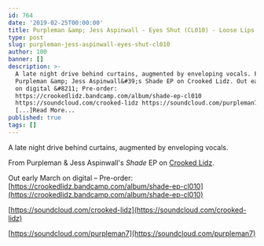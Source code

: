 ```yaml
---
id: 764
date: '2019-02-25T00:00:00'
title: Purpleman &amp; Jess Aspinwall - Eyes Shut (CL010) - Loose Lips
type: post
slug: purpleman-jess-aspinwall-eyes-shut-cl010
author: 100
banner: []
description: >-
  A late night drive behind curtains, augmented by enveloping vocals. From
  Purpleman &amp; Jess Aspinwall&#39;s Shade EP on Crooked Lidz. Out early March
  on digital &#8211; Pre-order:
  https://crookedlidz.bandcamp.com/album/shade-ep-cl010
  https://soundcloud.com/crooked-lidz https://soundcloud.com/purpleman7
  [...]Read More...
published: true
tags: []
---
```

A late night drive behind curtains, augmented by enveloping vocals.

From Purpleman & Jess Aspinwall's _Shade_ EP on [Crooked Lidz](https://soundcloud.com/crooked-lidz).

Out early March on digital – Pre-order: [](https://crookedlidz.bandcamp.com/album/shade-ep-cl010)[https://crookedlidz.bandcamp.com/album/shade-ep-cl010](https://crookedlidz.bandcamp.com/album/shade-ep-cl010)

[](https://soundcloud.com/crooked-lidz)[https://soundcloud.com/crooked-lidz](https://soundcloud.com/crooked-lidz)

[](https://soundcloud.com/purpleman7)[https://soundcloud.com/purpleman7](https://soundcloud.com/purpleman7)